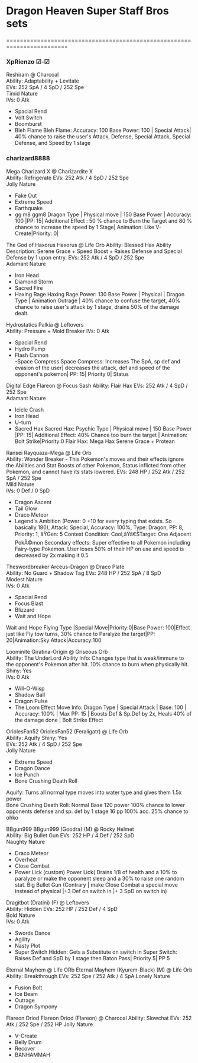 # Dragon Heaven Super Staff Bros sets
========================================================================

### XpRienzo ☑-☑
Reshiram @ Charcoal  
Ability: Adaptability + Levitate  
EVs: 252 SpA / 4 SpD / 252 Spe  
Timid Nature  
IVs: 0 Atk  
- Spacial Rend  
- Volt Switch  
- Boomburst
- Bleh Flame
Bleh Flame: Accuracy: 100 Base Power: 100 | Special Attack| 40% chance to raise the user's Attack, Defense, Special Attack, Special Defense, and Speed by 1 stage

### charizard8888
Mega Charizard X @ Charizardite X  
Ability: Refrigerate
EVs: 252 Atk / 4 SpD / 252 Spe  
Jolly Nature  
- Fake Out
- Extreme Speed
- Earthquake 
- gg m8
ggm8  Dragon Type | Physical move | 150 Base Power | Accuracy: 100 |PP: 15| Additional Effect : 50 % chance to Burn the Target and 80 % chance to increase the speed by 1 Stage| Animation: Like V-Create|Priority: 0|

The God of Haxorus 
Haxorus @ Life Orb
Ability: Blessed Hax
Ability Description: Serene Grace + Speed Boost + Raises Defense and Special Defense by 1 upon entry.
EVs: 252 Atk / 4 SpD / 252 Spe  
Adamant Nature  
- Iron Head
- Diamond Storm
- Sacred Fire
- Haxing Rage 
Haxing Rage Power: 130 Base Power | Physical | Dragon Type | Animation Outrage | 40% chance to confuse the target, 40% chance to raise user's attack by 1 stage, drains 50% of the damage dealt.

Hydrostatics
Palkia @ Leftovers  
Ability: Pressure + Mold Breaker
IVs: 0 Atk  
- Spacial Rend  
- Hydro Pump  
- Flash Cannon  
-Space Compress
Space Compress: Increases The SpA, sp def and evasion of the user| decreases the attack, def and speed of the opponent's pokemon| 
PP: 15| Priority 0| Status

Digital Edge 
Flareon @ Focus Sash 
Ability: Flair Hax
EVs: 252 Atk / 4 SpD / 252 Spe  
Adamant Nature  
- Icicle Crash  
- Iron Head  
- U-turn  
- Sacred Hax 
Sacred Hax: Psychic Type | Physical move | 150 Base Power |PP: 15| Additional Effect: 40% Chance too burn the target | Animation: Bolt Strike|Priority:0
Flair Hax: Mega Hax Serene Grace +  Protean

Ransei
Rayquaza-Mega @ Life Orb  
Ability: Wonder Breaker - This Pokemon's moves and their effects ignore the Abilities and Stat Boosts of other Pokemon, Status inflicted from other Pokemon, and cannot have its stats lowered.
EVs: 248 HP / 252 Atk / 252 SpA / 252 Spe  
Mild Nature  
IVs: 0 Def / 0 SpD  
- Dragon Ascent  
- Tail Glow  
- Draco Meteor  
- Legend's Ambition (Power: 0 +10 for every typing that exists. So basically 180), Attack: Special, Accuracy: 100%, Type: Dragon, PP: 8, Priority: 1, âŸGen: 5 Contest Condition: Cool,âŸâ€ŠTarget: One Adjacent PokÃ©mon
Secondary effects: Super effective to all Pokemon including Fairy-type Pokemon. User loses 50% of their HP on use and speed is decreased by 2x making it 0.5

Theswordbreaker
Arceus-Dragon @ Draco Plate  
Ability: No Guard + Shadow Tag
EVs: 248 HP / 252 SpA / 8 SpD  
Modest Nature  
IVs: 0 Atk  
- Spacial Rend  
- Focus Blast  
- Blizzard  
- Wait and Hope
 
Wait and Hope Flying Type |Special Move|Priority:0|Base Power: 100|Effect just like Fly tow turns, 30% chance to Paralyze the target|PP: 20|Animation:Sky Attack|Accuracy:100

Loominite
Giratina-Origin @ Griseous Orb  
Ability: The UnderLord
Ability Info: Changes type that is weak/immune to  the opponent's Pokemon after hit. 10% chance to burn when physically hit. 
Shiny: Yes  
IVs: 0 Atk  
- Will-O-Wisp  
- Shadow Ball  
- Dragon Pulse  
- The Loom Effect
Move Info: Dragon Type | Special Attack | Base: 100 | Accuracy: 100% | Max PP: 15 | Boosts Def & Sp.Def by 2x, Heals 40% of the damage done | Bolt Strike Effect

OriolesFan52
OriolesFan52 (Feraligatr) @ Life Orb  
Ability: Aquify
Shiny: Yes  
EVs: 252 Atk / 4 SpD / 252 Spe  
Jolly Nature  
- Extreme Speed 
- Dragon Dance  
- Ice Punch  
- Bone Crushing Death Roll     

Aquify: Turns all normal type moves into water type and gives them 1.5x power   
Bone Crushing Death Roll: Normal Base 120 power 100% chance to lower opponents defense and sp. def by 1 stage 16 pp 100% acc. 25% chance to ohko   


BBgun999
BBgun999 (Goodra) (M) @ Rocky Helmet  
Ability: Big Bullet Gun 
EVs: 252 HP / 4 Def / 252 SpD  
Naughty Nature  
- Draco Meteor  
- Overheat  
- Close Combat
- Power Lick (custom) 
Power Lick( Drains 1/8 of health and a 10% to paralyze or make the opponent sleep and a 30% to raise one random stat.
Big Bullet Gun (Contrary | make Close Combat a special move instead of physical |+3 Def on switch in |+ 3 SpD on switch in)


Dragitbot (Dratini) (F) @ Leftovers  
Ability: Hidden 
EVs: 252 HP / 252 Def / 4 SpD  
Bold Nature  
IVs: 0 Atk  
- Swords Dance  
- Agility  
- Nasty Plot
- Super Switch
Hidden: Gets a Substitute on switch in
Super Switch: Raises Def and SpD by 1 stage then Baton Pass| Priority 5| PP 5

Eternal Mayhem @ Life ORb
Eternal Mayhem (Kyurem-Black) (M) @ Life Orb
Ability: Breakthrough
EVs: 252 Spe / 252 Atk / 4 SpA
Lonely Nature
- Fusion Bolt
- Ice Beam
- Outrage
- Dragon Sympony

Flareon Driod
Flareon Driod (Flareon) @ Charcoal
Ability: Slowchat
EVs: 252 Atk / 252 Spe / 252 HP
Jolly Nature
- V-Create
- Belly Drum
- Recover
- BANHAMMAH
